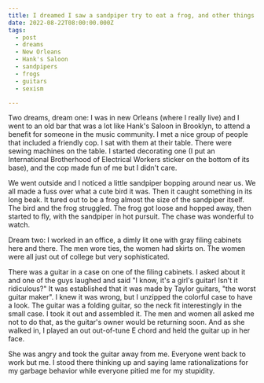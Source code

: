 ```yaml
---
title: I dreamed I saw a sandpiper try to eat a frog, and other things.
date: 2022-08-22T08:00:00.000Z
tags:
  - post 
  - dreams
  - New Orleans
  - Hank's Saloon
  - sandpipers
  - frogs
  - guitars
  - sexism

---
```


Two dreams, dream one: I was in new Orleans (where I really live) and I went to an old bar that was a lot like Hank's Saloon in Brooklyn, to attend a benefit for someone in the music community. I met a nice group of people that included a friendly cop. I sat with them at their table. There were sewing machines on the table. I started decorating one (I put an International Brotherhood of Electrical Workers sticker on the bottom of its base), and the cop made fun of me but I didn't care.

We went outside and I noticed a little sandpiper bopping around near us. We all made a fuss over what a cute bird it was. Then it caught something in its long beak. It tured out to be a frog almost the size of the sandpiper itself. The bird and the frog struggled. The frog got loose and hopped away, then started to fly, with the sandpiper in hot pursuit. The chase was wonderful to watch.

Dream two: I worked in an office, a dimly lit one with gray filing cabinets here and there. The men wore ties, the women had skirts on. The women were all just out of college but very sophisticated.

There was a guitar in a case on one of the filing cabinets. I asked about it and one of the guys laughed and said "I know, it's a girl's guitar! Isn't it ridiculous?" It was established that it was made by Taylor guitars, "the worst guitar maker".
I knew it was wrong, but I unzipped the colorful case to have a look. The guitar was a folding guitar, so the neck fit interestingly in the small case. I took it out and assembled it. The men and women all asked me not to do that, as the guitar's owner would be returning soon. And as she walked in, I played an out out-of-tune E chord and held the guitar up in her face.

She was angry and took the guitar away from me. Everyone went back to work but me. I stood there thinking up and saying lame rationalizations for my garbage behavior while everyone pitied me for my stupidity.